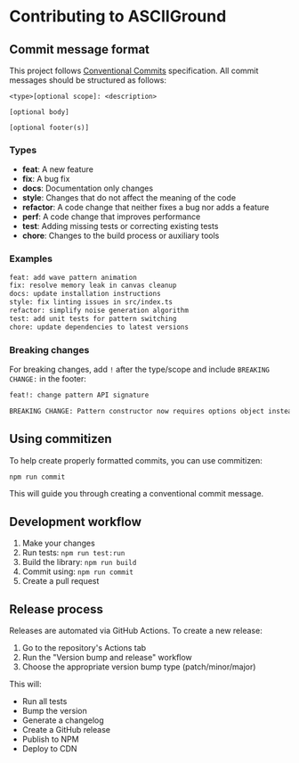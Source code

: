 # Contributing to ASCIIGround

## Commit message format

This project follows [Conventional Commits](https://conventionalcommits.org/) specification. All commit messages should be structured as follows:

```
<type>[optional scope]: <description>

[optional body]

[optional footer(s)]
```

### Types

- **feat**: A new feature
- **fix**: A bug fix
- **docs**: Documentation only changes
- **style**: Changes that do not affect the meaning of the code
- **refactor**: A code change that neither fixes a bug nor adds a feature
- **perf**: A code change that improves performance
- **test**: Adding missing tests or correcting existing tests
- **chore**: Changes to the build process or auxiliary tools

### Examples

```bash
feat: add wave pattern animation
fix: resolve memory leak in canvas cleanup
docs: update installation instructions
style: fix linting issues in src/index.ts
refactor: simplify noise generation algorithm
test: add unit tests for pattern switching
chore: update dependencies to latest versions
```

### Breaking changes

For breaking changes, add `!` after the type/scope and include `BREAKING CHANGE:` in the footer:

```bash
feat!: change pattern API signature

BREAKING CHANGE: Pattern constructor now requires options object instead of individual parameters
```

## Using commitizen

To help create properly formatted commits, you can use commitizen:

```bash
npm run commit
```

This will guide you through creating a conventional commit message.

## Development workflow

1. Make your changes
2. Run tests: `npm run test:run`
3. Build the library: `npm run build`
4. Commit using: `npm run commit`
5. Create a pull request

## Release process

Releases are automated via GitHub Actions. To create a new release:

1. Go to the repository's Actions tab
2. Run the "Version bump and release" workflow
3. Choose the appropriate version bump type (patch/minor/major)

This will:
- Run all tests
- Bump the version
- Generate a changelog
- Create a GitHub release
- Publish to NPM
- Deploy to CDN
